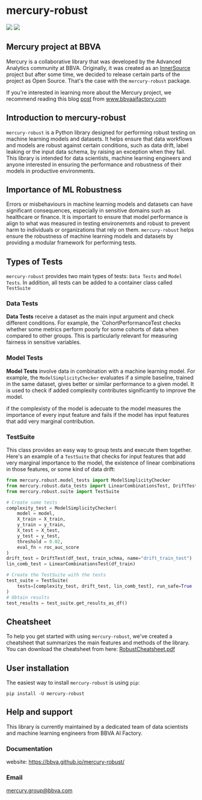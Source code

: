 # mercury-robust

[![](https://github.com/BBVA/mercury-robust/actions/workflows/test.yml/badge.svg)](https://github.com/BBVA/mercury-robust)
![](https://img.shields.io/badge/latest-0.0.1-blue)

## Mercury project at BBVA

Mercury is a collaborative library that was developed by the Advanced Analytics community at BBVA. Originally, it was created as an [InnerSource](https://en.wikipedia.org/wiki/Inner_source) project but after some time, we decided to release certain parts of the project as Open Source.
That's the case with the `mercury-robust` package. 

If you're interested in learning more about the Mercury project, we recommend reading this blog [post](https://www.bbvaaifactory.com/mercury-acelerando-la-reutilizacion-en-ciencia-de-datos-dentro-de-bbva/) from www.bbvaaifactory.com

## Introduction to mercury-robust

`mercury-robust` is a Python library designed for performing robust testing on machine learning models and datasets. It helps ensure that data workflows and models are robust against certain conditions, such as data drift, label leaking or the input data schema, by raising an exception when they fail. This library is intended for data scientists, machine learning engineers and anyone interested in ensuring the performance and robustness of their models in productive environments.

## Importance of ML Robustness

Errors or misbehaviours in machine learning models and datasets can have significant consequences, especially in sensitive domains such as healthcare or finance. It is important to ensure that model performance is align to what was measured in testing environemnts and robust to prevent harm to individuals or organizations that rely on them. `mercury-robust` helps ensure the robustness of machine learning models and datasets by providing a modular framework for performing tests.

## Types of Tests
`mercury-robust` provides two main types of tests: `Data Tests` and `Model Tests`. In addition, all tests can be added to a container class called `TestSuite`

### Data Tests
**Data Tests** receive a dataset as the main input argument and check different conditions. For example, the `CohortPerformanceTest checks whether some metrics perform poorly for some cohorts of data when compared to other groups. This is particularly relevant for measuring fairness in sensitive variables.

### Model Tests
**Model Tests** involve data in combination with a machine learning model. For example, the `ModelSimplicityChecker` evaluates if a simple baseline, trained in the same dataset, gives better or similar performance to a given model. It is used to check if added complexity contributes significantly to improve the model. 

if the complexisty of the model is adecuate to the model  measures the importance of every input feature and fails if the model has input features that add very marginal contribution.

### TestSuite
This class provides an easy way to group tests and execute them together. Here's an example of a `TestSuite` that checks for input features that add very marginal importance to the model, the existence of linear combinations in those features, or some kind of data drift:

```python 
from mercury.robust.model_tests import ModelSimplicityChecker
from mercury.robust.data_tests import LinearCombinationsTest, DriftTest
from mercury.robust.suite import TestSuite

# Create some tests
complexity_test = ModelSimplicityChecker(
    model = model,
    X_train = X_train,
    y_train = y_train,
    X_test = X_test,
    y_test = y_test,
    threshold = 0.02,
    eval_fn = roc_auc_score
)
drift_test = DriftTest(df_test, train_schma, name="drift_train_test")
lin_comb_test = LinearCombinationsTest(df_train)

# Create the TestSuite with the tests
test_suite = TestSuite(
    tests=[complexity_test, drift_test, lin_comb_test], run_safe=True
)
# Obtain results
test_results = test_suite.get_results_as_df()
```

## Cheatsheet
To help you get started with using `mercury-robust`, we've created a cheatsheet that summarizes the main features and methods of the library. You can download the cheatsheet from here: [RobustCheatsheet.pdf](https://github.com/BBVA/mercury-robust/files/11260658/RobustCheatsheet.pdf)


## User installation

The easiest way to install `mercury-robust` is using ``pip``:

    pip install -U mercury-robust

## Help and support 

This library is currently maintained by a dedicated team of data scientists and machine learning engineers from BBVA AI Factory. 

### Documentation
website: https://bbva.github.io/mercury-robust/

### Email 
mercury.group@bbva.com
